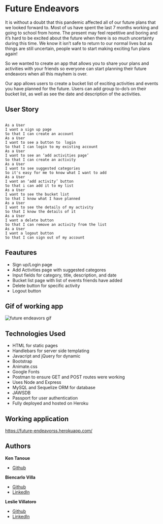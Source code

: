 # Future Endeavors
It is without a doubt that this pandemic affected all of our future plans that we looked forward to. Most of us have spent the last 7 months working and going to school from home. The present may feel repetitive and boring and it’s hard to be excited about the future when there is so much uncertainty during this time. We know it isn’t safe to return to our normal lives but as things are still uncertain, people want to start making exciting fun plans again!

So we wanted to create an app that allows you to share your plans and activities with your friends so everyone can start planning their future endeavors when all this mayhem is over.

Our app allows users to create a bucket list of exciting activities and events you have planned for the future. Users can add group to-do’s on their bucket list, as well as see the date and description of the activities.

## User Story 
```
 
As a User
I want a sign up page
So that I can create an account
As a User
I want to see a button to  login
So that I can login to my existing account
As a User
I want to see an ‘add activities page’
So that I can create an activity
As a User
I want to see suggested categories
So it's easy for me to know what I want to add 
As a User
I want an ‘add activity’ button
So that i can add it to my list
As a User
I want to see the bucket list
So that I know what I have planned
As a User
I want to see the details of my activity
So that I know the details of it 
As a User
I want a delete button
So that I can remove an activity from the list
As a User
I want a logout button
So that I can sign out of my account

```
## Feautures
- Sign up/Login page
- Add Activities page with suggested categores
- Input fields for category, title, description, and date
- Bucket list page with list of events friends have added
- Delete button for specific activity
- Logout button
## Gif of working app
![future endeavors gif](public/assets/Gifs/Entire.gif)

## Technologies Used
* HTML for static pages
* Handlebars for server side templating
* Javacript and jQuery for dynamic
* Bootstrap
* Animate.css
* Google Fonts
* Postman to ensure GET and POST routes were working
* Uses Node and Express 
* MySQL and Sequelize ORM for database
* JAWSDB
* Passport for user authentication
* Fully deployed and hosted on Heroku

## Working application
https://future-endeavorss.herokuapp.com/

## Authors
**Ken Tanoue**
- [Github](https://github.com/kent28808)


**Biencarlo Villa** 
- [Github](https://github.com/biencarlovilla)
- [LinkedIn](https://www.linkedin.com/in/biencarlo-villa/)

**Leslie Villatoro**
- [Github](https://github.com/leslievill)
- [LinkedIn](https://www.linkedin.com/in/leslievillatoro/)

